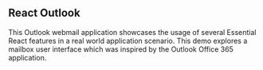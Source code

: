 ## React Outlook
This Outlook webmail application showcases the usage of several Essential React features in a real world application scenario. This demo explores a mailbox user interface which was inspired by the Outlook Office 365 application.
